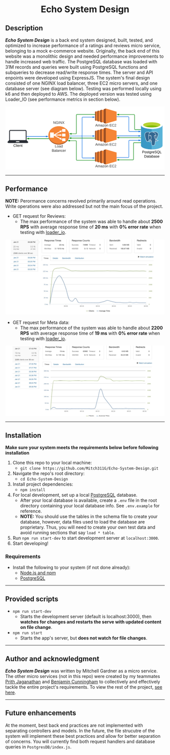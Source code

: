 <h1 align="center">Echo System Design</h1>

## Description
***Echo System Design*** is a back end system designed, built, tested, and optimized to increase performance of a ratings and reviews micro service, belonging to a mock e-commerce website. Originally, the back end of this website was a monolithic design and needed performance improvements to handle increased web traffic. The PostgreSQL database was loaded with 31M records and queries were built using PostgreSQL functions and subqueries to decrease read/write response times. The server and API enpoints were developed using ExpressJS. The system's final design consisted of one NGINX load balancer, three EC2 micro servers, and one database server (see diagram below). Testing was performed locally using k6 and then deployed to AWS. The deployed version was tested using Loader_IO (see performance metrics in section below).

<p align="center">
<img src="readme_assets/Echo-System-Design.svg">
</p>

---
## Performance
**NOTE:** Perormance concerns revolved primarily around read operations. Write operations were also addressed but not the main focus of the project.
- GET request for Reviews:
    - The max performance of the system was able to handle about **2500 RPS** with average response time of **20 ms** with **0% error rate** when testing with [loader_io](https://loader.io/).
<p align="center">
<img src="readme_assets/get_reviews.png">
</p>

- GET request for Meta data:
    - The max performance of the system was able to handle about **2200 RPS** with average response time of **19 ms** with **0% error rate** when testing with [loader_io](https://loader.io/).
<p align="center">
<img src="readme_assets/get_meta.png">
</p>

---
## Installation
**Make sure your system meets the requirements below before following installation**
1. Clone this repo to your local machine:
    - `git clone https://github.com/Mitch311G/Echo-System-Design.git`
2. Navigate the repo's root directory:
    - `cd Echo-System-Design`
3. Install project dependencies:
    - `npm install`
4. For local development, set up a local [PostgreSQL](https://www.postgresql.org/docs/) database.
    - After your local database is available, create a `.env` file in the root directory containing your local database info. See `.env.example` for reference.
    - **NOTE:** You should use the tables in the schema file to create your database, however, data files used to load the database are proprietary. Thus, you will need to create your own test data and avoid running sections that say `load * table`.
5. Run `npm run start-dev` to start development server at `localhost:3000`.
6. Start developing!

### Requirements
- Install the following to your system (if not done already):
    - [Node.js and npm](https://nodejs.org/en/download/)
    - [PostgreSQL](https://www.postgresql.org/download/)
---

## Provided scripts
- `npm run start-dev`
    - Starts the development server (default is localhost:3000), then **watches for changes and restarts the serve with updated content on file change**.
- `npm run start`
    - Starts the app's server, but **does not watch for file changes**.
---

## Author and acknowledgment
***Echo System Design*** was written by Mitchell Gardner as a micro service. The other micro services (not in this repo) were created by my teammates [Prith Jaganathan](https://github.com/prith98) and [Benjamin Cunningham](https://github.com/my-name-is-ben) to collectively and effectively tackle the entire project's requirements. To view the rest of the project, [see here](https://github.com/team-silvally).

---

## Future enhancements
At the moment, best back end practices are not implemented with separating controllers and models. In the future, the file strucutre of the system will implement these best practices and allow for better separation of concerns. You will currently find both request handlers and database queries in `PostgresDB/index.js`.
